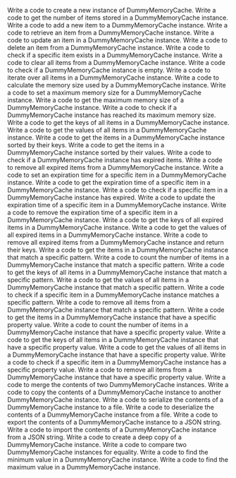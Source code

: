 
Write a code to create a new instance of DummyMemoryCache.
Write a code to get the number of items stored in a DummyMemoryCache instance.
Write a code to add a new item to a DummyMemoryCache instance.
Write a code to retrieve an item from a DummyMemoryCache instance.
Write a code to update an item in a DummyMemoryCache instance.
Write a code to delete an item from a DummyMemoryCache instance.
Write a code to check if a specific item exists in a DummyMemoryCache instance.
Write a code to clear all items from a DummyMemoryCache instance.
Write a code to check if a DummyMemoryCache instance is empty.
Write a code to iterate over all items in a DummyMemoryCache instance.
Write a code to calculate the memory size used by a DummyMemoryCache instance.
Write a code to set a maximum memory size for a DummyMemoryCache instance.
Write a code to get the maximum memory size of a DummyMemoryCache instance.
Write a code to check if a DummyMemoryCache instance has reached its maximum memory size.
Write a code to get the keys of all items in a DummyMemoryCache instance.
Write a code to get the values of all items in a DummyMemoryCache instance.
Write a code to get the items in a DummyMemoryCache instance sorted by their keys.
Write a code to get the items in a DummyMemoryCache instance sorted by their values.
Write a code to check if a DummyMemoryCache instance has expired items.
Write a code to remove all expired items from a DummyMemoryCache instance.
Write a code to set an expiration time for a specific item in a DummyMemoryCache instance.
Write a code to get the expiration time of a specific item in a DummyMemoryCache instance.
Write a code to check if a specific item in a DummyMemoryCache instance has expired.
Write a code to update the expiration time of a specific item in a DummyMemoryCache instance.
Write a code to remove the expiration time of a specific item in a DummyMemoryCache instance.
Write a code to get the keys of all expired items in a DummyMemoryCache instance.
Write a code to get the values of all expired items in a DummyMemoryCache instance.
Write a code to remove all expired items from a DummyMemoryCache instance and return their keys.
Write a code to get the items in a DummyMemoryCache instance that match a specific pattern.
Write a code to count the number of items in a DummyMemoryCache instance that match a specific pattern.
Write a code to get the keys of all items in a DummyMemoryCache instance that match a specific pattern.
Write a code to get the values of all items in a DummyMemoryCache instance that match a specific pattern.
Write a code to check if a specific item in a DummyMemoryCache instance matches a specific pattern.
Write a code to remove all items from a DummyMemoryCache instance that match a specific pattern.
Write a code to get the items in a DummyMemoryCache instance that have a specific property value.
Write a code to count the number of items in a DummyMemoryCache instance that have a specific property value.
Write a code to get the keys of all items in a DummyMemoryCache instance that have a specific property value.
Write a code to get the values of all items in a DummyMemoryCache instance that have a specific property value.
Write a code to check if a specific item in a DummyMemoryCache instance has a specific property value.
Write a code to remove all items from a DummyMemoryCache instance that have a specific property value.
Write a code to merge the contents of two DummyMemoryCache instances.
Write a code to copy the contents of a DummyMemoryCache instance to another DummyMemoryCache instance.
Write a code to serialize the contents of a DummyMemoryCache instance to a file.
Write a code to deserialize the contents of a DummyMemoryCache instance from a file.
Write a code to export the contents of a DummyMemoryCache instance to a JSON string.
Write a code to import the contents of a DummyMemoryCache instance from a JSON string.
Write a code to create a deep copy of a DummyMemoryCache instance.
Write a code to compare two DummyMemoryCache instances for equality.
Write a code to find the minimum value in a DummyMemoryCache instance.
Write a code to find the maximum value in a DummyMemoryCache instance.